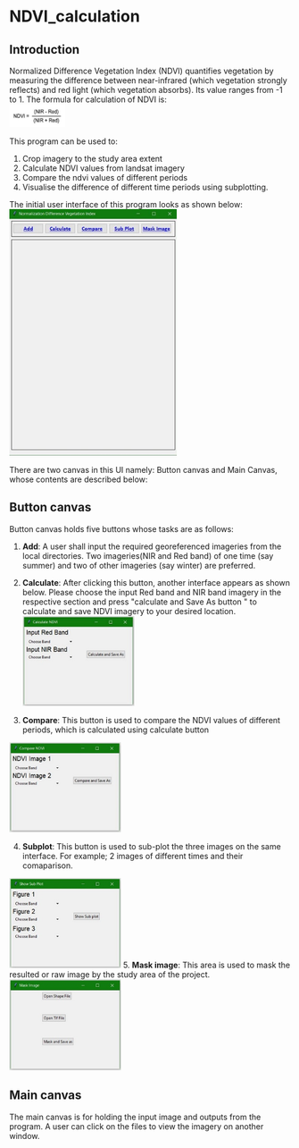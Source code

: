 # NDVI_calculation
## Introduction
Normalized Difference Vegetation Index (NDVI) quantifies vegetation by measuring the difference between near-infrared (which vegetation strongly reflects) and red light (which vegetation absorbs). Its value ranges from -1 to 1. The formula for calculation of NDVI is:<br>
<img src="Assets/NDVI_equation.JPG " width="100">
            

This program can be used to:
1. Crop imagery to the study area extent
2. Calculate NDVI values from landsat imagery
3. Compare the ndvi values of different periods 
4. Visualise the difference of different time periods using subplotting.

The initial user interface of this program looks as shown below:<br>
<img src="Assets/First_Interface.JPG " width="300">

There are two canvas in this UI namely: Button canvas and Main Canvas, whose contents are described below:<br>
## Button canvas
Button canvas holds five buttons whose tasks are as follows:
1. <B>Add</B>: A user shall input the required georeferenced imageries from the local directories. Two imageries(NIR and Red band) of one time (say summer) and two of other imageries (say winter) are preferred.<br>

2. <B>Calculate</B>: After clicking this button, another interface appears as shown below. Please choose the input Red band and NIR band imagery in the respective section and press "calculate and Save As button " to calculate and save NDVI imagery to your desired location.<br>
<img src="Assets/Calculate_Button.JPG " width="200"><br>

3. <B>Compare</B>: This button is used to compare the NDVI values of different periods, which is calculated using calculate button<br>
<img src="Assets/Compare_Button.JPG" width="200">

4. <B>Subplot</B>: This button is used to sub-plot the three images on the same interface. For example; 2 images of different times and their comaparison.<br>
<img src="Assets/Subplot_Button.JPG " width="200">
5. <B>Mask image</B>: This area is used to mask the resulted or raw image by the study area of the project.<br>
<img src="Assets/Mask_Image_Button.JPG " width="200">

## Main canvas
The main canvas is for holding the input image and outputs from the program. A user can click on the files to view the imagery on another window. 


